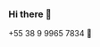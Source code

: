 ### Hi there 👋
 +55 38 9 9965 7834 📱
<!--
**thygasantos/thygasantos** is a ✨ _special_ ✨ repository because its `README.md` (this file) appears on your GitHub profile.

Here are some ideas to get you started:

- 🔭 I’m currently working on ...
- 🌱 I’m currently learning ...
- 👯 I’m looking to collaborate on ...
- 🤔 I’m looking for help with ...
- 💬 Ask me about ...
- 📫 How to reach me: thyagomatheus15@gmail.com  ...
- 😄 Pronouns: ...
- ⚡ Fun fact: ...
-->

